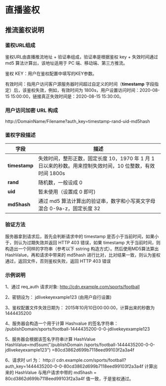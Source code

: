 # 直播鉴权

## 推流鉴权说明

###  鉴权URL组成

鉴权URL由直播推流地址 + 验证串组成，验证串是根据鉴权 key + 失效时间通过 md5 算法计算出，该地址适用于 PC 端、移动端、第三方推流。
    
鉴权 KEY：用户在鉴权配置中填写的KEY参数。
    
有效时间：指用户访问客户源服务器时间超过自定义的时间（**timestamp** 字段指定）后，该鉴权失效，例如，有效时间为 1800s，用户设置访问时间：2020-08-15 15:00:00，链接真正失效时间是：2020-08-15 15:30:00。



### 用户访问加密 URL 构成

http://DomainName/Filename?auth_key=timestamp-rand-uid-md5hash


### 鉴权字段描述

|字段|描述|
|---|---|
|**timestamp**|失效时间，整形正数，固定长度 10，1970 年 1 月 1 日以来的秒数。用来控制失效时间，10 位整数，有效时间 1800s|
|**rand**|随机数，一般设成 0|
|**uid**|暂未使用（设置成 0 即可)|
|**md5hash**|通过 md5 算法计算出的验证串，数字和小写英文字母混合 0-9a-z，固定长度 32|

### 验证方法

服务器拿到请求后，首先会判断请求中的 timestamp 是否小于当前时间，如果小于，则认为过期失效并返回 HTTP 403 错误，如果 timestamp 大于当前时间，则构造出一个同样的字符串（参考以下 sstring 构造方式）。然后使用MD5算法算出 HashValue，再和请求中带来的 md5hash 进行比对，比对结果一致，则认为鉴权通过，返回文件，否则鉴权失败，返回 HTTP 403 错误


### 示例说明

1、通过 req_auth 请求对象:
http://cdn.example.com/sports/football

2、密钥设为：
jdlivekeyexample123 (由用户自行设置)

3、鉴权配置文件失效日期为：
2015年10月10日00:00:00，计算出来的秒数为 1444435200

4、服务器会构造一个用于计算 Hashvalue 的签名字符串：
/publishDomain/sports/football-1444435200-0-0-jdlivekeyexample123

5、服务器会根据该签名字符串计算 HashValue
HashValue=md5sum("/publishDomain /sports/football-1444435200-0-0-jdlivekeyexample123")
=80cd3862d699b7118eed99103f2a3a4f

6、请求时 url 为：
http:// cdn.example.com/sports/football?auth_key=1444435200-0-0-80cd3862d699b7118eed99103f2a3a4f
计算出来的 HashValue 与用户请求中带的 md5hash = 80cd3862d699b7118eed99103f2a3a4f 值一致，于是鉴权通过。
